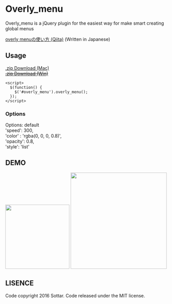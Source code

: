 # Overly_menu
Overly_menu is a jQuery plugin for the easiest way for make smart creating global menus 

[overly menuの使い方 (Qiita)](http://qiita.com/sottar/items/7377d50991521fdfd1f0)
(Written in Japanese)

## Usage

[.zip Download (Mac)](http://www.sottar.net/dist/overly_menu_master.zip)  
~~[.zip Download (Win)]()~~  


    <script>
      $(function() {
        $('#overly_menu').overly_menu();
      });
    </script>

### Options  
 Options: default  
    'speed': 300,  
    'color' : 'rgba(0, 0, 0, 0.8)',  
    'opacity': 0.8,  
    'style': 'list'  


## DEMO

<img src="http://www.sottar.net/demo/overly_menu/demo_simple.gif" width="200">  
<img src="http://www.sottar.net/demo/overly_menu/demo_flex.gif" width="300">

## LISENCE
Code copyright 2016 Sottar. Code released under the MIT license.  
